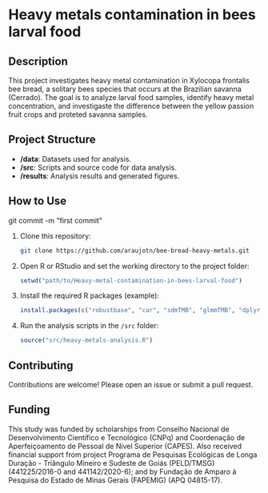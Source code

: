 # Heavy metals contamination in bees larval food

## Description
This project investigates heavy metal contamination in Xylocopa frontalis bee bread, a solitary bees species that occurs at the Brazilian savanna (Cerrado). The goal is to analyze larval food samples, identify heavy metal concentration, and investigaste the difference between the yellow passion fruit crops and proteted savanna samples.


## Project Structure
- **/data**: Datasets used for analysis.
- **/src**: Scripts and source code for data analysis.
- **/results**: Analysis results and generated figures.

## How to Use
git commit -m "first commit"
1. Clone this repository:
   ```sh
   git clone https://github.com/araujotn/bee-bread-heavy-metals.git
   ```

2. Open R or RStudio and set the working directory to the project folder:
   ```r
   setwd("path/to/Heavy-metal-contamination-in-bees-larval-food")
   ```

3. Install the required R packages (example):
   ```r
   install.packages(c("robustbase", "car", "sdmTMB", "glmmTMB", "dplyr", "DHARMa", "ggplot2", "ggpubr", "gridExtra", "vegan"))
   ```

4. Run the analysis scripts in the `/src` folder:
   ```r
   source("src/heavy-metals-analysis.R")
   ```

## Contributing
Contributions are welcome! Please open an issue or submit a pull request.

## Funding
This study was funded by scholarships from Conselho Nacional de Desenvolvimento Científico e Tecnológico (CNPq) and Coordenação de Aperfeiçoamento de Pessoal de Nível Superior (CAPES). Also received financial support from project Programa de Pesquisas Ecológicas de Longa Duração - Triângulo Mineiro e Sudeste de Goiás (PELD/TMSG) (441225/2016-0 and 441142/2020-6); and by Fundação de Amparo à Pesquisa do Estado de Minas Gerais (FAPEMIG) (APQ 04815-17). 
